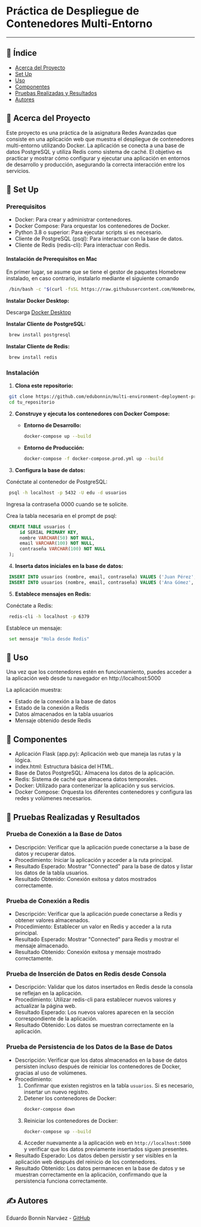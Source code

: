 # Práctica de Despliegue de Contenedores Multi-Entorno

---

## 📝 Índice

- [Acerca del Proyecto](#acerca-del-proyecto)
- [Set Up](#set-up)
- [Uso](#uso)
- [Componentes](#componentes)
- [Pruebas Realizadas y Resultados](#pruebas-realizadas-y-resultados)
- [Autores](#autores)

## 🧐 Acerca del Proyecto <a name="acerca-del-proyecto"></a>

Este proyecto es una práctica de la asignatura Redes Avanzadas que consiste en una aplicación web que muestra el despliegue de contenedores multi-entorno utilizando Docker. La aplicación se conecta a una base de datos PostgreSQL y utiliza Redis como sistema de caché. El objetivo es practicar y mostrar cómo configurar y ejecutar una aplicación en entornos de desarrollo y producción, asegurando la correcta interacción entre los servicios.

## 🏁 Set Up <a name="set-up"></a>

### Prerequisitos

- Docker: Para crear y administrar contenedores.
- Docker Compose: Para orquestar los contenedores de Docker.
- Python 3.8 o superior: Para ejecutar scripts si es necesario.
- Cliente de PostgreSQL (psql): Para interactuar con la base de datos.
- Cliente de Redis (redis-cli): Para interactuar con Redis.

#### Instalación de Prerequisitos en Mac

En primer lugar, se asume que se tiene el gestor de paquetes Homebrew instalado, en caso contrario, instalarlo mediante el siguiente comando

```bash
 /bin/bash -c "$(curl -fsSL https://raw.githubusercontent.com/Homebrew/install/HEAD/install.sh)"
```

**Instalar Docker Desktop:**

Descarga [Docker Desktop](https://www.docker.com/)

**Instalar Cliente de PostgreSQL:**

```bash
 brew install postgresql
```

**Instalar Cliente de Redis:**

```bash
 brew install redis
```

### Instalación

1. **Clona este repositorio:**

```bash
 git clone https://github.com/edubonnin/multi-environment-deployment-practice.git
 cd tu_repositorio
```

2. **Construye y ejecuta los contenedores con Docker Compose:**

   - **Entorno de Desarrollo:**

     ```bash
     docker-compose up --build
     ```

   - **Entorno de Producción:**

     ```bash
     docker-compose -f docker-compose.prod.yml up --build
     ```

3. **Configura la base de datos:**

Conéctate al contenedor de PostgreSQL:

```bash
 psql -h localhost -p 5432 -U edu -d usuarios
```

Ingresa la contraseña 0000 cuando se te solicite.

Crea la tabla necesaria en el prompt de psql:

```sql
 CREATE TABLE usuarios (
     id SERIAL PRIMARY KEY,
     nombre VARCHAR(50) NOT NULL,
     email VARCHAR(100) NOT NULL,
     contraseña VARCHAR(100) NOT NULL
 );
```

4. **Inserta datos iniciales en la base de datos:**

```sql
 INSERT INTO usuarios (nombre, email, contraseña) VALUES ('Juan Pérez', 'juan.perez@example.com', 'password123');
 INSERT INTO usuarios (nombre, email, contraseña) VALUES ('Ana Gómez', 'ana.gomez@example.com', 'contraseña456');
```

5. **Establece mensajes en Redis:**

Conéctate a Redis:

```bash
 redis-cli -h localhost -p 6379
```

Establece un mensaje:

```bash
 set mensaje "Hola desde Redis"
```

## 🎈 Uso <a name="uso"></a>

Una vez que los contenedores estén en funcionamiento, puedes acceder a la aplicación web desde tu navegador en http://localhost:5000

La aplicación muestra:

- Estado de la conexión a la base de datos
- Estado de la conexión a Redis
- Datos almacenados en la tabla usuarios
- Mensaje obtenido desde Redis

## 📂 Componentes <a name="componentes"></a>

- Aplicación Flask (app.py): Aplicación web que maneja las rutas y la lógica.
- index.html: Estructura básica del HTML.
- Base de Datos PostgreSQL: Almacena los datos de la aplicación.
- Redis: Sistema de caché que almacena datos temporales.
- Docker: Utilizado para contenerizar la aplicación y sus servicios.
- Docker Compose: Orquesta los diferentes contenedores y configura las redes y volúmenes necesarios.

## 🔧 Pruebas Realizadas y Resultados <a name="pruebas-realizadas-y-resultados"></a>

### Prueba de Conexión a la Base de Datos

- Descripción: Verificar que la aplicación puede conectarse a la base de datos y recuperar datos.
- Procedimiento: Iniciar la aplicación y acceder a la ruta principal.
- Resultado Esperado: Mostrar "Connected" para la base de datos y listar los datos de la tabla usuarios.
- Resultado Obtenido: Conexión exitosa y datos mostrados correctamente.

### Prueba de Conexión a Redis

- Descripción: Verificar que la aplicación puede conectarse a Redis y obtener valores almacenados.
- Procedimiento: Establecer un valor en Redis y acceder a la ruta principal.
- Resultado Esperado: Mostrar "Connected" para Redis y mostrar el mensaje almacenado.
- Resultado Obtenido: Conexión exitosa y mensaje mostrado correctamente.

### Prueba de Inserción de Datos en Redis desde Consola

- Descripción: Validar que los datos insertados en Redis desde la consola se reflejan en la aplicación.
- Procedimiento: Utilizar redis-cli para establecer nuevos valores y actualizar la página web.
- Resultado Esperado: Los nuevos valores aparecen en la sección correspondiente de la aplicación.
- Resultado Obtenido: Los datos se muestran correctamente en la aplicación.

### Prueba de Persistencia de los Datos de la Base de Datos

- Descripción: Verificar que los datos almacenados en la base de datos persisten incluso después de reiniciar los contenedores de Docker, gracias al uso de volúmenes.
- Procedimiento:
  1. Confirmar que existen registros en la tabla `usuarios`. Si es necesario, insertar un nuevo registro.
  2. Detener los contenedores de Docker:
     ```bash
     docker-compose down
     ```
  3. Reiniciar los contenedores de Docker:
     ```bash
     docker-compose up --build
     ```
  4. Acceder nuevamente a la aplicación web en `http://localhost:5000` y verificar que los datos previamente insertados siguen presentes.
- Resultado Esperado: Los datos deben persistir y ser visibles en la aplicación web después del reinicio de los contenedores.
- Resultado Obtenido: Los datos permanecen en la base de datos y se muestran correctamente en la aplicación, confirmando que la persistencia funciona correctamente.

## ✍️ Autores <a name="autores"></a>

Eduardo Bonnín Narváez - [GitHub](https://github.com/edubonnin)